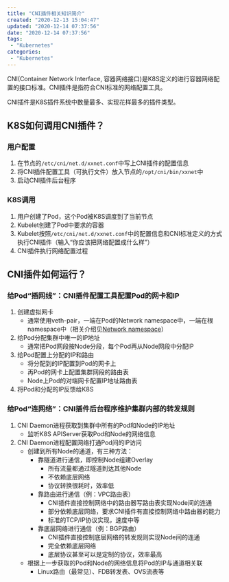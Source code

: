 ```yaml
---
title: "CNI插件相关知识简介"
created: "2020-12-13 15:04:47"
updated: "2020-12-14 07:37:56"
date: "2020-12-14 07:37:56"
tags: 
 - "Kubernetes"
categories: 
 - "Kubernetes"
---
```


CNI(Container Network Interface, 容器网络接口)是K8S定义的进行容器网络配置的接口标准。CNI插件是指符合CNI标准的网络配置工具。

CNI插件是K8S插件系统中数量最多、实现花样最多的插件类型。

## K8S如何调用CNI插件？

### 用户配置

1. 在节点的`/etc/cni/net.d/xxnet.conf`中写上CNI插件的配置信息
2. 将CNI插件配置工具（可执行文件）放入节点的`/opt/cni/bin/xxnet`中
3. 启动CNI插件后台程序

### K8S调用

1. 用户创建了Pod，这个Pod被K8S调度到了当前节点
2. Kubelet创建了Pod中要求的容器
3. Kubelet按照`/etc/cni/net.d/xxnet.conf`中的配置信息和CNI标准定义的方式执行CNI插件（输入“你应该把网络配置成什么样”）
4. CNI插件执行网络配置过程

## CNI插件如何运行？

### 给Pod“插网线”：CNI插件配置工具配置Pod的网卡和IP

1. 创建虚拟网卡
   * 通常使用veth-pair，一端在Pod的Network namespace中，一端在根namespace中（相关介绍见[Network namespace](../Docker/namespaces/Network.md)）
2. 给Pod分配集群中唯一的IP地址
   * 通常把Pod网段按Node分段，每个Pod再从Node网段中分配IP
3. 给Pod配置上分配的IP和路由
   * 将分配到的IP配置到Pod的网卡上
   * 再Pod的网卡上配置集群网段的路由表
   * Node上Pod的对端网卡配置IP地址路由表
4. 将Pod和分配的IP反馈给K8S

### 给Pod“连网络”：CNI插件后台程序维护集群内部的转发规则

1. CNI Daemon进程获取到集群中所有的Pod和Node的IP地址
   * 监听K8S APIServer获取Pod和Node的网络信息
2. CNI Daemon进程配置网络打通Pod间的IP访问
   * 创建到所有Node的通道，有三种方法：
     * 靠隧道进行通信，即控制Node组建Overlay
       * 所有流量都通过隧道到达其他Node
       * 不依赖底层网络
       * 协议转换很耗时，效率低
     * 靠路由进行通信（例：VPC路由表）
       * CNI插件直接控制网络中的路由器写路由表实现Node间的连通
       * 部分依赖底层网络，要求CNI插件有直接控制网络中路由器的能力
       * 标准的TCP/IP协议实现，速度中等
     * 靠底层网络进行通信（例：BGP路由）
       * CNI插件直接控制底层网络的转发规则实现Node间的连通
       * 完全依赖底层网络
       * 底层协议甚至可以是定制的协议，效率最高
   * 根据上一步获取的Pod和Node的网络信息将Pod的IP与通道相关联
     * Linux路由（最常见）、FDB转发表、OVS流表等
